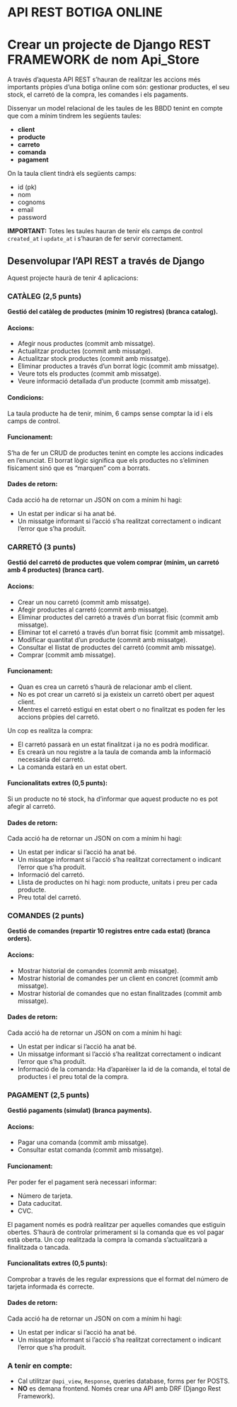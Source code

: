 # API REST BOTIGA ONLINE
# Crear un projecte de Django REST FRAMEWORK de nom Api_Store

A través d’aquesta API REST s’hauran de realitzar les accions més importants pròpies d’una botiga online com són: gestionar productes, el seu stock, el carretó de la compra, les comandes i els pagaments.

Dissenyar un model relacional de les taules de les BBDD tenint en compte que com a mínim tindrem les següents taules:
- **client**
- **producte**
- **carreto**
- **comanda**
- **pagament**

On la taula client tindrà els següents camps:
- id (pk)
- nom
- cognoms
- email
- password

**IMPORTANT:** Totes les taules hauran de tenir els camps de control `created_at` i `update_at` i s’hauran de fer servir correctament.

## Desenvolupar l’API REST a través de Django

Aquest projecte haurà de tenir 4 aplicacions:

### CATÀLEG (2,5 punts)

**Gestió del catàleg de productes (mínim 10 registres) (branca catalog).**

#### Accions:
- Afegir nous productes (commit amb missatge).
- Actualitzar productes (commit amb missatge).
- Actualitzar stock productes (commit amb missatge).
- Eliminar productes a través d’un borrat lògic (commit amb missatge).
- Veure tots els productes (commit amb missatge).
- Veure informació detallada d’un producte (commit amb missatge).

#### Condicions:
La taula producte ha de tenir, mínim, 6 camps sense comptar la id i els camps de control.

#### Funcionament:
S’ha de fer un CRUD de productes tenint en compte les accions indicades en l’enunciat.
El borrat lògic significa que els productes no s’eliminen físicament sinó que es “marquen” com a borrats.

#### Dades de retorn:
Cada acció ha de retornar un JSON on com a mínim hi hagi:
- Un estat per indicar si ha anat bé.
- Un missatge informant si l’acció s’ha realitzat correctament o indicant l’error que s’ha produït.

### CARRETÓ (3 punts)

**Gestió del carretó de productes que volem comprar (mínim, un carretó amb 4 productes) (branca cart).**

#### Accions:
- Crear un nou carretó (commit amb missatge).
- Afegir productes al carretó (commit amb missatge).
- Eliminar productes del carretó a través d’un borrat físic (commit amb missatge).
- Eliminar tot el carretó a través d’un borrat físic (commit amb missatge).
- Modificar quantitat d’un producte (commit amb missatge).
- Consultar el llistat de productes del carretó (commit amb missatge).
- Comprar (commit amb missatge).

#### Funcionament:
- Quan es crea un carretó s’haurà de relacionar amb el client.
- No es pot crear un carretó si ja existeix un carretó obert per aquest client.
- Mentres el carretó estigui en estat obert o no finalitzat es poden fer les accions pròpies del carretó.

Un cop es realitza la compra:
- El carretó passarà en un estat finalitzat i ja no es podrà modificar.
- Es crearà un nou registre a la taula de comanda amb la informació necessària del carretó.
- La comanda estarà en un estat obert.

#### Funcionalitats extres (0,5 punts):
Si un producte no té stock, ha d’informar que aquest producte no es pot afegir al carretó.

#### Dades de retorn:
Cada acció ha de retornar un JSON on com a mínim hi hagi:
- Un estat per indicar si l’acció ha anat bé.
- Un missatge informant si l’acció s’ha realitzat correctament o indicant l’error que s’ha produït.
- Informació del carretó.
- Llista de productes on hi hagi: nom producte, unitats i preu per cada producte.
- Preu total del carretó.

### COMANDES (2 punts)

**Gestió de comandes (repartir 10 registres entre cada estat) (branca orders).**

#### Accions:
- Mostrar historial de comandes (commit amb missatge).
- Mostrar historial de comandes per un client en concret (commit amb missatge).
- Mostrar historial de comandes que no estan finalitzades (commit amb missatge).

#### Dades de retorn:
Cada acció ha de retornar un JSON on com a mínim hi hagi:
- Un estat per indicar si l’acció ha anat bé.
- Un missatge informant si l’acció s’ha realitzat correctament o indicant l’error que s’ha produït.
- Informació de la comanda: Ha d’aparèixer la id de la comanda, el total de productes i el preu total de la compra.

### PAGAMENT (2,5 punts)

**Gestió pagaments (simulat) (branca payments).**

#### Accions:
- Pagar una comanda (commit amb missatge).
- Consultar estat comanda (commit amb missatge).

#### Funcionament:
Per poder fer el pagament serà necessari informar:
- Número de tarjeta.
- Data caducitat.
- CVC.

El pagament només es podrà realitzar per aquelles comandes que estiguin obertes.
S’haurà de controlar primerament si la comanda que es vol pagar està oberta.
Un cop realitzada la compra la comanda s’actualitzarà a finalitzada o tancada.

#### Funcionalitats extres (0,5 punts):
Comprobar a través de les regular expressions que el format del número de tarjeta informada és correcte.

#### Dades de retorn:
Cada acció ha de retornar un JSON on com a mínim hi hagi:
- Un estat per indicar si l’acció ha anat bé.
- Un missatge informant si l’acció s’ha realitzat correctament o indicant l’error que s’ha produït.

### A tenir en compte:
- Cal utilitzar `@api_view`, `Response`, queries database, forms per fer POSTS.
- **NO** es demana frontend. Només crear una API amb DRF (Django Rest Framework).
